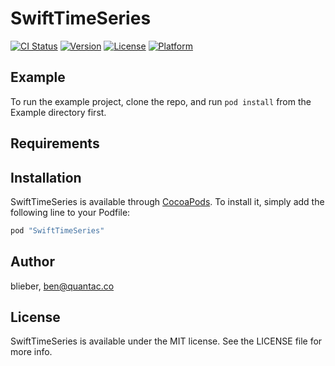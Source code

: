# SwiftTimeSeries

[![CI Status](http://img.shields.io/travis/blieber/SwiftTimeSeries.svg?style=flat)](https://travis-ci.org/blieber/SwiftTimeSeries)
[![Version](https://img.shields.io/cocoapods/v/SwiftTimeSeries.svg?style=flat)](http://cocoapods.org/pods/SwiftTimeSeries)
[![License](https://img.shields.io/cocoapods/l/SwiftTimeSeries.svg?style=flat)](http://cocoapods.org/pods/SwiftTimeSeries)
[![Platform](https://img.shields.io/cocoapods/p/SwiftTimeSeries.svg?style=flat)](http://cocoapods.org/pods/SwiftTimeSeries)

## Example

To run the example project, clone the repo, and run `pod install` from the Example directory first.

## Requirements

## Installation

SwiftTimeSeries is available through [CocoaPods](http://cocoapods.org). To install
it, simply add the following line to your Podfile:

```ruby
pod "SwiftTimeSeries"
```

## Author

blieber, ben@quantac.co

## License

SwiftTimeSeries is available under the MIT license. See the LICENSE file for more info.
